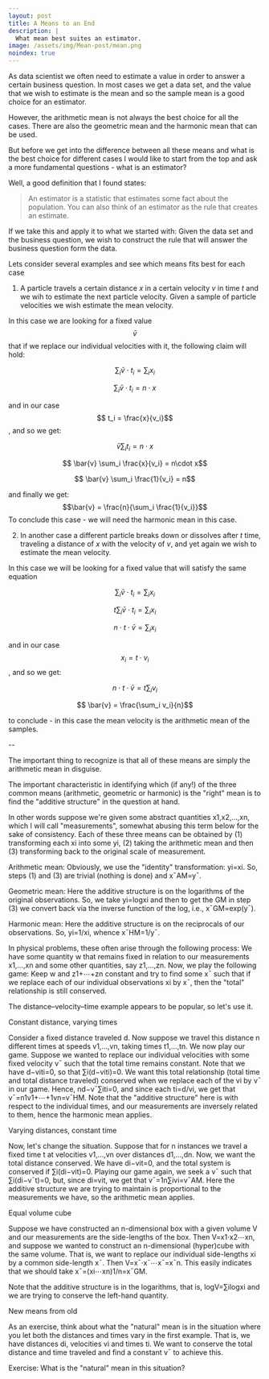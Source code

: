 ```yaml
---
layout: post
title: A Means to an End
description: |
  What mean best suites an estimator.
image: /assets/img/Mean-post/mean.png
noindex: true
---
```


As data scientist we often need to estimate a value in order to answer a certain business question.
In most cases we get a data set, and the value that we wish to estimate is the mean and so the sample mean is a good choice for an estimator.

However, the arithmetic mean is not always the best choice for all the cases. 
There are also the geometric mean and the harmonic mean that can be used.

But before we get into the difference between all these means and what is the best choice for different cases I would like to start from the top and ask a more fundamental questions - what is an estimator?

Well, a good definition that I found states:
> An estimator is a statistic that estimates some fact about the population. 
> You can also think of an estimator as the rule that creates an estimate.

If we take this and apply it to what we started with:
Given the data set and the business question, we wish to construct the rule that will answer the business question form the data.

Lets consider several examples and see which means fits best for each case

1. A particle travels a certain distance _x_ in a certain velocity _v_ in time _t_ and we wih to estimate the next particle velocity.
Given a sample of particle velocities we wish estimate the mean velocity.

In this case we are looking for a fixed value $$\bar{v}$$ that if we replace our individual velocities with it, the following claim will hold:

$$ \sum_i \bar{v}\cdot t_i = \sum_i x_i $$

$$ \sum_i \bar{v}\cdot t_i = n\cdot x$$

and in our case $$ t_i = \frac{x}{v_i}$$, and so we get:

$$ \bar{v} \sum_i t_i = n\cdot x$$

$$ \bar{v} \sum_i \frac{x}{v_i} = n\cdot x$$

$$ \bar{v} \sum_i \frac{1}{v_i} = n$$

and finally we get:
$$\bar{v}  = \frac{n}{\sum_i \frac{1}{v_i}}$$
To conclude this case  - we will need the harmonic mean in this case.

2. In another case a different particle breaks down or dissolves after _t_ time, traveling a distance of _x_ with the velocity of _v_, and yet again we wish to estimate the mean velocity.

In this case we will be looking for a fixed value that will satisfy the same equation 

$$ \sum_i \bar{v}\cdot t_i = \sum_i x_i $$

$$ t \sum_i \bar{v}\cdot t_i = \sum_i x_i$$

$$ n \cdot t\cdot \bar{v} = \sum_i x_i$$


and in our case $$ x_i = t\cdot v_i $$, and so we get:

$$  n \cdot t \cdot \bar{v} = t \sum_i  v_i $$

$$ \bar{v} = \frac{\sum_i  v_i}{n}$$

to conclude - in this case the mean velocity is the arithmetic mean of the samples.
 
--

The important thing to recognize is that all of these means are simply the arithmetic mean in disguise.

The important characteristic in identifying which (if any!) of the three common means (arithmetic, geometric or harmonic) is the "right" mean is to find the "additive structure" in the question at hand.

In other words suppose we're given some abstract quantities x1,x2,…,xn, which I will call "measurements", somewhat abusing this term below for the sake of consistency. Each of these three means can be obtained by (1) transforming each xi into some yi, (2) taking the arithmetic mean and then (3) transforming back to the original scale of measurement.

Arithmetic mean: Obviously, we use the "identity" transformation: yi=xi. So, steps (1) and (3) are trivial (nothing is done) and x¯AM=y¯.

Geometric mean: Here the additive structure is on the logarithms of the original observations. So, we take yi=logxi and then to get the GM in step (3) we convert back via the inverse function of the log, i.e., x¯GM=exp(y¯).

Harmonic mean: Here the additive structure is on the reciprocals of our observations. So, yi=1/xi, whence x¯HM=1/y¯.

In physical problems, these often arise through the following process: We have some quantity w that remains fixed in relation to our measurements x1,…,xn and some other quantities, say z1,…,zn. Now, we play the following game: Keep w and z1+⋯+zn constant and try to find some x¯ such that if we replace each of our individual observations xi by x¯, then the "total" relationship is still conserved.

The distance–velocity–time example appears to be popular, so let's use it.

Constant distance, varying times

Consider a fixed distance traveled d. Now suppose we travel this distance n different times at speeds v1,…,vn, taking times t1,…,tn. We now play our game. Suppose we wanted to replace our individual velocities with some fixed velocity v¯ such that the total time remains constant. Note that we have
d−viti=0,
so that ∑i(d−viti)=0. We want this total relationship (total time and total distance traveled) conserved when we replace each of the vi by v¯ in our game. Hence,
nd−v¯∑iti=0,
and since each ti=d/vi, we get that
v¯=n1v1+⋯+1vn=v¯HM.
Note that the "additive structure" here is with respect to the individual times, and our measurements are inversely related to them, hence the harmonic mean applies.

Varying distances, constant time

Now, let's change the situation. Suppose that for n instances we travel a fixed time t at velocities v1,…,vn over distances d1,…,dn. Now, we want the total distance conserved. We have
di−vit=0,
and the total system is conserved if ∑i(di−vit)=0. Playing our game again, we seek a v¯ such that
∑i(di−v¯t)=0,
but, since di=vit, we get that
v¯=1n∑ivi=v¯AM.
Here the additive structure we are trying to maintain is proportional to the measurements we have, so the arithmetic mean applies.

Equal volume cube

Suppose we have constructed an n-dimensional box with a given volume V and our measurements are the side-lengths of the box. Then
V=x1⋅x2⋯xn,
and suppose we wanted to construct an n-dimensional (hyper)cube with the same volume. That is, we want to replace our individual side-lengths xi by a common side-length x¯. Then
V=x¯⋅x¯⋯x¯=x¯n.
This easily indicates that we should take x¯=(xi⋯xn)1/n=x¯GM.

Note that the additive structure is in the logarithms, that is, logV=∑ilogxi and we are trying to conserve the left-hand quantity.

New means from old

As an exercise, think about what the "natural" mean is in the situation where you let both the distances and times vary in the first example. That is, we have distances di, velocities vi and times ti. We want to conserve the total distance and time traveled and find a constant v¯ to achieve this.

Exercise: What is the "natural" mean in this situation?